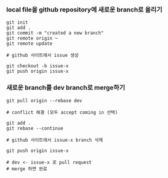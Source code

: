 ### local file을 github repository에 새로운 branch로 올리기
```shell
git init
git add .
git commit -m "created a new branch"
git remote origin ~
git remote update

# github 사이트에서 issue 생성

git checkout -b issue-x
git push origin issue-x
```

### 새로운 branch를 dev branch로 merge하기
```shell
git pull origin --rebase dev

# conflict 해결 (모두 accept coming in 선택)

git add .
git rebase --continue

# github 사이트에서 issue-x branch 삭제

git push origin issue-x

# dev <- issue-x 로 pull request
# merge 하면 완료
```
